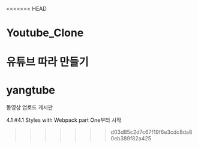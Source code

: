 <<<<<<< HEAD
# Youtube_Clone
유튜브 따라 만들기
=======
# yangtube
동영상 업로드 게시판

4.1 #4.1 Styles with Webpack part One부터 시작
>>>>>>> d03d85c2d7c67f19f6e3cdc8da80eb389f82a425
